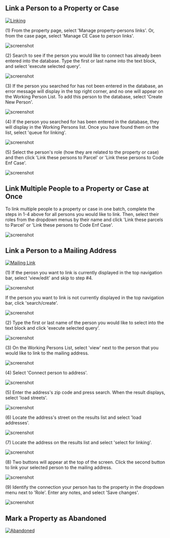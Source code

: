 ## Link a Person to a Property or Case

[![Linking](https://i.imgur.com/XXvvyXW.png)](https://vimeo.com/716185487 "Updating Property-Persons Links")

(1) From the property page, select 'Manage property-persons links'. Or, from the case page, select 'Manage CE Case to person links'.

![screenshot](img/manageproppers.png)

(2) Search to see if the person you would like to connect has already been entered into the database. Type the first or last name into the text block, and select 'execute selected query'.

![screenshot](img/search.png)

(3) If the person you searched for has not been entered in the database, an error message will display in the top right corner, and no one will appear on the Working Person List. To add this person to the database, select 'Create New Person'.

![screenshot](img/searchresults.png)

(4) If the person you searched for has been entered in the database, they will display in the Working Persons list. Once you have found them on the list, select 'queue for linking'.

![screenshot](img/workingpers2.png)

(5) Select the person's role (how they are related to the property or case) and then click 'Link these persons to Parcel' or 'Link these persons to Code Enf Case'.

![screenshot](img/selectedpers2.png)


## Link Multiple People to a Property or Case at Once

To link multiple people to a property or case in one batch, complete the steps in 1-4 above for all persons you would like to link. Then, select their roles from the dropdown menus by their name and click 'Link these parcels to Parcel' or 'Link these persons to Code Enf Case'.

![screenshot](img/batch.png)


## Link a Person to a Mailing Address

[![Mailing Link](https://i.imgur.com/VcnpuPS.png)](https://vimeo.com/716185588 "Linking a Person to a Mailing Address")

(1) If the perosn you want to link is currently displayed in the top navigation bar, select 'view/edit' and skip to step #4. 

![screenshot](img/viewedit.png)

If the person you want to link is not currently displayed in the top navigation bar, click 'search/create'. 

![screenshot](img/searchcreate.png)

(2) Type the first or last name of the person you would like to select into the text block and click 'execute selected query'.

![screenshot](img/search.png)

(3) On the Working Persons List, select 'view' next to the person that you would like to link to the mailing address.

![screenshot](img/searchview.png)

(4) Select 'Connect person to address'.

![screenshot](img/connaddress.png)

(5) Enter the address's zip code and press search. When the result displays, select 'load streets'.

![screenshot](img/citystatezip.png)

(6) Locate the address's street on the results list and select 'load addresses'.

![screenshot](img/loadadd.png)

(7) Locate the address on the results list and select 'select for linking'.

![screenshot](img/selectforlinking.png)

(8) Two buttons will appear at the top of the screen. Click the second button to link your selected person to the mailing address.

![screenshot](img/linkbugs.png)

(9) Identify the connection your person has to the property in the dropdown menu next to 'Role'. Enter any notes, and select 'Save changes'.

![screenshot](img/addresslink.png)

## Mark a Property as Abandoned

[![Abandoned](https://i.imgur.com/kZN9QrN.png)](https://vimeo.com/752602521 "Marking a Property as Abandoned")
